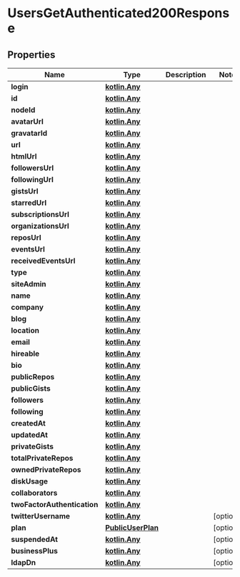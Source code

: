 
# UsersGetAuthenticated200Response

## Properties
Name | Type | Description | Notes
------------ | ------------- | ------------- | -------------
**login** | [**kotlin.Any**](.md) |  | 
**id** | [**kotlin.Any**](.md) |  | 
**nodeId** | [**kotlin.Any**](.md) |  | 
**avatarUrl** | [**kotlin.Any**](.md) |  | 
**gravatarId** | [**kotlin.Any**](.md) |  | 
**url** | [**kotlin.Any**](.md) |  | 
**htmlUrl** | [**kotlin.Any**](.md) |  | 
**followersUrl** | [**kotlin.Any**](.md) |  | 
**followingUrl** | [**kotlin.Any**](.md) |  | 
**gistsUrl** | [**kotlin.Any**](.md) |  | 
**starredUrl** | [**kotlin.Any**](.md) |  | 
**subscriptionsUrl** | [**kotlin.Any**](.md) |  | 
**organizationsUrl** | [**kotlin.Any**](.md) |  | 
**reposUrl** | [**kotlin.Any**](.md) |  | 
**eventsUrl** | [**kotlin.Any**](.md) |  | 
**receivedEventsUrl** | [**kotlin.Any**](.md) |  | 
**type** | [**kotlin.Any**](.md) |  | 
**siteAdmin** | [**kotlin.Any**](.md) |  | 
**name** | [**kotlin.Any**](.md) |  | 
**company** | [**kotlin.Any**](.md) |  | 
**blog** | [**kotlin.Any**](.md) |  | 
**location** | [**kotlin.Any**](.md) |  | 
**email** | [**kotlin.Any**](.md) |  | 
**hireable** | [**kotlin.Any**](.md) |  | 
**bio** | [**kotlin.Any**](.md) |  | 
**publicRepos** | [**kotlin.Any**](.md) |  | 
**publicGists** | [**kotlin.Any**](.md) |  | 
**followers** | [**kotlin.Any**](.md) |  | 
**following** | [**kotlin.Any**](.md) |  | 
**createdAt** | [**kotlin.Any**](.md) |  | 
**updatedAt** | [**kotlin.Any**](.md) |  | 
**privateGists** | [**kotlin.Any**](.md) |  | 
**totalPrivateRepos** | [**kotlin.Any**](.md) |  | 
**ownedPrivateRepos** | [**kotlin.Any**](.md) |  | 
**diskUsage** | [**kotlin.Any**](.md) |  | 
**collaborators** | [**kotlin.Any**](.md) |  | 
**twoFactorAuthentication** | [**kotlin.Any**](.md) |  | 
**twitterUsername** | [**kotlin.Any**](.md) |  |  [optional]
**plan** | [**PublicUserPlan**](PublicUserPlan.md) |  |  [optional]
**suspendedAt** | [**kotlin.Any**](.md) |  |  [optional]
**businessPlus** | [**kotlin.Any**](.md) |  |  [optional]
**ldapDn** | [**kotlin.Any**](.md) |  |  [optional]



